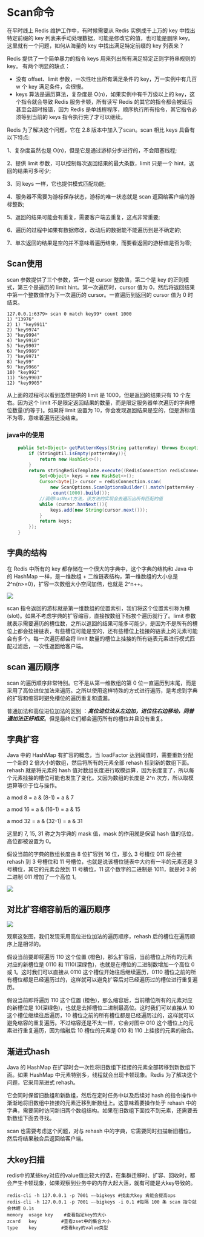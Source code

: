 # Scan命令

在平时线上 Redis 维护工作中，有时候需要从 Redis 实例成千上万的 key 中找出特定前缀的 key 列表来手动处理数据，可能是修改它的值，也可能是删除 key。这里就有一个问题，如何从海量的 key 中找出满足特定前缀的 key 列表来？ 

Redis 提供了一个简单暴力的指令 keys 用来列出所有满足特定正则字符串规则的 key。 有两个明显的缺点：

* 没有 offset、limit 参数，一次性吐出所有满足条件的 key，万一实例中有几百 w 个 key 满足条件，会很慢。
* keys 算法是遍历算法，复杂度是 O\(n\)，如果实例中有千万级以上的 key，这个指令就会导致 Redis 服务卡顿，所有读写 Redis 的其它的指令都会被延后甚至会超时报错，因为 Redis 是单线程程序，顺序执行所有指令，其它指令必须等到当前的 keys 指令执行完了才可以继续。 

Redis 为了解决这个问题，它在 2.8 版本中加入了scan。scan 相比 keys 具备有以下特点: 

1、复杂度虽然也是 O\(n\)，但是它是通过游标分步进行的，不会阻塞线程; 

2、提供 limit 参数，可以控制每次返回结果的最大条数，limit 只是一个 hint，返回的结果可多可少; 

3、同 keys 一样，它也提供模式匹配功能; 

4、服务器不需要为游标保存状态，游标的唯一状态就是 scan 返回给客户端的游标整数; 

5、返回的结果可能会有重复，需要客户端去重复，这点非常重要; 

6、遍历的过程中如果有数据修改，改动后的数据能不能遍历到是不确定的; 

7、单次返回的结果是空的并不意味着遍历结束，而要看返回的游标值是否为零; 

## Scan使用

scan 参数提供了三个参数，第一个是 cursor 整数值，第二个是 key 的正则模式，第三个是遍历的 limit hint。第一次遍历时，cursor 值为 0，然后将返回结果中第一个整数值作为下一次遍历的 cursor。一直遍历到返回的 cursor 值为 0 时结束。 

```text
127.0.0.1:6379> scan 0 match key99* count 1000
1) "13976"
2) 1) "key9911"
2) "key9974"
3) "key9994"
4) "key9910"
5) "key9907"
6) "key9989"
7) "key9971"
8) "key99"
9) "key9966"
10) "key992"
11) "key9903"
12) "key9905"
```

从上面的过程可以看到虽然提供的 limit 是 1000，但是返回的结果只有 10 个左右。因为这个 limit 不是限定返回结果的数量，而是限定服务器单次遍历的字典槽位数量\(约等于\)。如果将 limit 设置为 10，你会发现返回结果是空的，但是游标值不为零，意味着遍历还没结束。 

### java中的使用

```java
    public Set<Object> getPatternKeys(String patternKey) throws Exception{
        if (StringUtil.isEmpty(patternKey)){
            return new HashSet<>();
        }
        return stringRedisTemplate.execute((RedisConnection redisConnection) -> {
            Set<Object> keys = new HashSet<>();
            Cursor<byte[]> cursor = redisConnection.scan( 
                new ScanOptions.ScanOptionsBuilder().match(patternKey + "*")
                .count(1000).build());
            //调用hasNext方法，该方法的实现会去遍历出所有匹配的值
            while (cursor.hasNext()){ 
                keys.add(new String(cursor.next()));
            }
            return keys;
        });
    }
```



## 字典的结构

在 Redis 中所有的 key 都存储在一个很大的字典中，这个字典的结构和 Java 中的 HashMap 一样，是一维数组 + 二维链表结构，第一维数组的大小总是 2^n\(n&gt;=0\)，扩容一次数组大小空间加倍，也就是 2^n++。 

![](../../.gitbook/assets/image%20%281%29.png)

scan 指令返回的游标就是第一维数组的位置索引，我们将这个位置索引称为槽 \(slot\)。如果不考虑字典的扩容缩容，直接按数组下标挨个遍历就行了。limit 参数就表示需要遍历的槽位数，之所以返回的结果可能多可能少，是因为不是所有的槽位上都会挂接链表，有些槽位可能是空的，还有些槽位上挂接的链表上的元素可能会有多个。每一次遍历都会将 limit 数量的槽位上挂接的所有链表元素进行模式匹配过滤后，一次性返回给客户端。 

## **scan** 遍历顺序 

scan 的遍历顺序非常特别。它不是从第一维数组的第 0 位一直遍历到末尾，而是采用了高位进位加法来遍历。之所以使用这样特殊的方式进行遍历，是考虑到字典的扩容和缩容时避免槽位的遍历重复和遗漏。 

普通加法和高位进位加法的区别 ：_**高位进位法从左边加，进位往右边移动，同普通加法正好相反**_。但是最终它们都会遍历所有的槽位并且没有重复。 

## 字典扩容

Java 中的 HashMap 有扩容的概念，当 loadFactor 达到阈值时，需要重新分配一个新的 2 倍大小的数组，然后将所有的元素全部 rehash 挂到新的数组下面。rehash 就是将元素的 hash 值对数组长度进行取模运算，因为长度变了，所以每个元素挂接的槽位可能也发生了变化。又因为数组的长度是 2^n 次方，所以取模运算等价于位与操作。

 a mod 8 = a & \(8-1\) = a & 7 

a mod 16 = a & \(16-1\) = a & 15 

a mod 32 = a & \(32-1\) = a & 31 

这里的 7, 15, 31 称之为字典的 mask 值，mask 的作用就是保留 hash 值的低位，高位都被设置为 0。 

 假设当前的字典的数组长度由 8 位扩容到 16 位，那么 3 号槽位 011 将会被 rehash 到 3 号槽位和 11 号槽位，也就是说该槽位链表中大约有一半的元素还是 3 号槽位，其它的元素会放到 11 号槽位，11 这个数字的二进制是 1011，就是对 3 的二进制 011 增加了一个高位 1。

![](../../.gitbook/assets/image%20%289%29.png)

## **对比扩容缩容前后的遍历顺序** 

![](../../.gitbook/assets/image%20%285%29.png)

观察这张图，我们发现采用高位进位加法的遍历顺序，rehash 后的槽位在遍历顺序上是相邻的。 

假设当前要即将遍历 110 这个位置 \(橙色\)，那么扩容后，当前槽位上所有的元素对应的新槽位是 0110 和 1110\(深绿色\)，也就是在槽位的二进制数增加一个高位 0 或 1。这时我们可以直接从 0110 这个槽位开始往后继续遍历，0110 槽位之前的所有槽位都是已经遍历过的，这样就可以避免扩容后对已经遍历过的槽位进行重复遍历。 

假设当前即将遍历 110 这个位置 \(橙色\)，那么缩容后，当前槽位所有的元素对应的新槽位是 10\(深绿色\)，也就是去掉槽位二进制最高位。这时我们可以直接从 10 这个槽位继续往后遍历，10 槽位之前的所有槽位都是已经遍历过的，这样就可以避免缩容的重复遍历。不过缩容还是不太一样，它会对图中 010 这个槽位上的元素进行重复遍历，因为缩融后 10 槽位的元素是 010 和 110 上挂接的元素的融合。 

## **渐进式hash**

Java 的 HashMap 在扩容时会一次性将旧数组下挂接的元素全部转移到新数组下面。如果 HashMap 中元素特别多，线程就会出现卡顿现象。Redis 为了解决这个问题，它采用渐进式 rehash。 

它会同时保留旧数组和新数组，然后在定时任务中以及后续对 hash 的指令操作中渐渐地将旧数组中挂接的元素迁移到新数组上。这意味着要操作处于 rehash 中的字典，需要同时访问新旧两个数组结构。如果在旧数组下面找不到元素，还需要去新数组下面去寻找。 

scan 也需要考虑这个问题，对与 rehash 中的字典，它需要同时扫描新旧槽位，然后将结果融合后返回给客户端。 

## 大key扫描

redis中的某些key对应的value值比较大的话，在集群迁移时、扩容、回收时，都会产生卡顿现象，如果观察到业务中的内存大起大落，就有可能是大key导致的。

```text
redis-cli -h 127.0.0.1 -p 7001 –-bigkeys #找出大key 肯能会提高ops
redis-cli -h 127.0.0.1 -p 7001 –-bigkeys -i 0.1 #每隔 100 条 scan 指令就会休眠 0.1s
memory  usage key    #查看指定key的大小
zcard   key         #查看zset中的集合大小
type    key         #查看key的value类型
```

